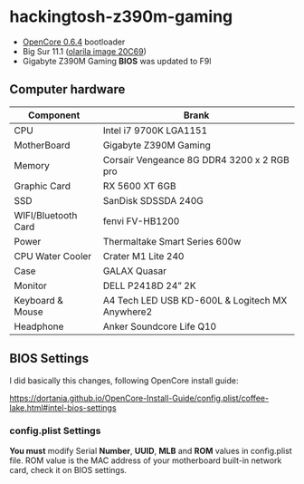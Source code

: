 # hackingtosh-z390m-gaming

- [OpenCore 0.6.4](https://github.com/acidanthera/OpenCorePkg) bootloader
- Big Sur 11.1 ([olarila image 20C69](https://www.olarila.com/topic/6278-new-vanilla-olarila-images/))
- Gigabyte Z390M Gaming **BIOS** was updated to F9l

## Computer hardware

| Component           | Brank                                           |
| ------------------- | ----------------------------------------------- |
| CPU                 | Intel i7 9700K LGA1151                          |
| MotherBoard         | Gigabyte Z390M Gaming                           |
| Memory              | Corsair Vengeance 8G DDR4 3200 x 2 RGB pro      |
| Graphic Card        | RX 5600 XT 6GB                                  |
| SSD                 | SanDisk SDSSDA 240G                             |
| WIFI/Bluetooth Card | fenvi FV-HB1200                                 |
| Power               | Thermaltake Smart Series 600w                   |
| CPU Water Cooler    | Crater M1 Lite 240                              |
| Case                | GALAX Quasar                                    |
| Monitor             | DELL P2418D 24” 2K                              |
| Keyboard & Mouse    | A4 Tech LED USB KD-600L & Logitech MX Anywhere2 |
| Headphone           | Anker Soundcore Life Q10                        |

## BIOS Settings

I did basically this changes, following OpenCore install guide:

https://dortania.github.io/OpenCore-Install-Guide/config.plist/coffee-lake.html#intel-bios-settings

### config.plist Settings

**You must** modify Serial **Number**, **UUID**, **MLB** and **ROM** values in config.plist file. ROM value is the MAC address of your motherboard built-in network card, check it on BIOS settings.

